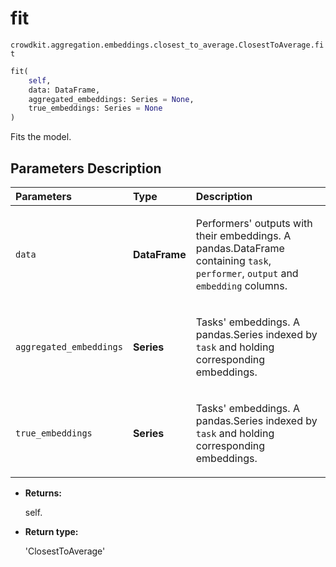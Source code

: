 # fit
`crowdkit.aggregation.embeddings.closest_to_average.ClosestToAverage.fit`

```python
fit(
    self,
    data: DataFrame,
    aggregated_embeddings: Series = None,
    true_embeddings: Series = None
)
```

Fits the model.

## Parameters Description

| Parameters | Type | Description |
| :----------| :----| :-----------|
`data`|**DataFrame**|<p>Performers&#x27; outputs with their embeddings. A pandas.DataFrame containing `task`, `performer`, `output` and `embedding` columns.</p>
`aggregated_embeddings`|**Series**|<p>Tasks&#x27; embeddings. A pandas.Series indexed by `task` and holding corresponding embeddings.</p>
`true_embeddings`|**Series**|<p>Tasks&#x27; embeddings. A pandas.Series indexed by `task` and holding corresponding embeddings.</p>

* **Returns:**

  self.

* **Return type:**

  'ClosestToAverage'
